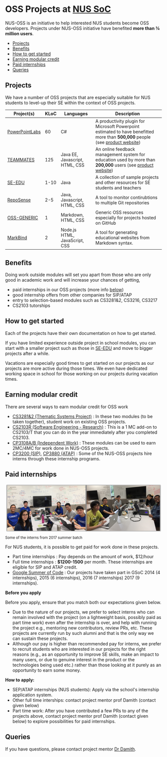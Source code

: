 # OSS Projects at [NUS SoC](https://www.comp.nus.edu.sg)
NUS-OSS is an initiative to help interested NUS students become OSS developers. 
Projects under NUS-OSS initiative have benefited **more than ¾ million users**.

* [Projects](#projects)
* [Benefits](#benefits)
* [How to get started](#how-to-get-started)
* [Earning modular credit](#earning-modular-credit)
* [Paid internships](#paid-internships)
* [Queries](#queries)

## Projects
We have a number of OSS projects that are especially suitable for NUS students to level-up their SE within the context of OSS projects.

| Project(s) | KLoC | Languages | Description |
| --- | --- | --- | --- |
| [PowerPointLabs](https://github.com/powerpointlabs/powerpointlabs) | 60 | C# | A productivity plugin for Microsoft Powerpoint estimated to have benefitted more than **500,000** people (see [product website](/http://www.comp.nus.edu.sg/~pptlabs/)) |
| [TEAMMATES](https://github.com/teammates/teammates) | 125 | Java EE, Javascript, HTML, CSS | An online feedback management system for education used by more than **200,000** users (see [product website](http://teammatesOnline.info)) |
| [SE-EDU](https://github.com/se-edu/main) | 1-10 | Java | A collection of sample projects and other resources for SE students and teachers  |
| [RepoSense](https://github.com/reposense/reposense) | 2-5 | Java, Javascript, HTML, CSS | A tool to monitor contirubtions to multiple Git repositories  |
| [OSS-GENERIC](https://github.com/oss-generic) | 1 | Markdown, HTML, CSS | Generic OSS resources especially for projects hosted on GitHub | 
| [MarkBind](https://markbind.github.io/markbind) | 2 | Node.js HTML, JavaScript, CSS | A tool for generating educational websites from Markdown syntax. |


## Benefits 

Doing work outside modules will set you apart from those who are only good in academic work and will increase your chances of getting,

* paid internships in our OSS projects (more info [below](#paid-internships))
* good internship offers from other companies for SIP/ATAP
* entry to selection-based modules such as CS3281&2, CS3216, CS3217
* CS2103 tutorships

## How to get started

Each of the projects have their own documentation on how to get started. 

If you have limited experience outside project in school modules, you can start with a smaller project such as those in [SE-EDU](https://github.com/se-edu) and move to bigger projects after a while. 

Vacations are especially good times to get started on our projects as our projects are more active during those times. We even have dedicated working space in school for those working on our projects during vacation times.

## Earning modular credit

There are several ways to earn modular credit for OSS work

* [CS3281&2 (Thematic Systems Project)](https://nus-cs3281.github.io/website/) : In these two modules (to be taken together), student work on existing OSS projects.
* [CS2103R (Software Engineering - Research)](https://docs.google.com/document/d/1jY9gYuNP9GBpYlGaLGEaYjusrQfBolmluX1rSc9x9dM/pub?embedded=true) : This is a 1 MC add-on to CS2103/T that you can do in the year immediately after you completed CS2103.  
* [CP3108A/B (Independent Work)](http://www.comp.nus.edu.sg/cug/catalogue/idm/#CP3108A) : These modules can be used to earn 2MC/4MC for work done in NUS-OSS projects.
* [CP3200 (SIP)](https://www.comp.nus.edu.sg/programmes/ug/beyond/sip/sip-is/), [CP3880 (ATAP)](http://www.comp.nus.edu.sg/programmes/ug/beyond/atap/student/) : Some of the NUS-OSS projects hire interns through these internship programs. 

## Paid internships

<img src="images/2017-interns.png" width="800"/><br>
<sub>Some of the interns from 2017 summer batch</sub>

For NUS students, it is possible to get paid for work done in these projects. 

* Part time internships : Pay depends on the amount of work, $12/hour 
* Full time internships : **$1200-1500** per month. These internships are eligible for SIP and ATAP credit.
* [Google Summer of Code](https://developers.google.com/open-source/gsoc/) : Our projects have taken part in GSoC 2014 (4 internships), 2015 (6 internships), 2016 (7 internships) 2017 (9 internships).

**Before you apply**

Before you apply, ensure that you match both our expectations given below.
* Due to the nature of our projects, we prefer to select interns who can remain involved with the project (on a lightweight basis, possibly paid as part time work) even after the internship is over, and help with running the project e.g., mentoring new contributors, review PRs, etc. These projects are currently run by such alumni and that is the only way we can sustain these projects.
* Although our pay is higher than recommended pay for interns, we prefer to recruit students who are interested in our projects for the right reasons (e.g., as an opportunity to improve SE skills, make an impact to many users, or due to genuine interest in the product or the technologies being used etc.) rather than those looking at it purely as an opportunity to earn some money.


**How to apply:**
* SEP/ATAP internships (NUS students): Apply via the school's internship application system.
* Other full time interships: contact project mentor prof Damith (contact given below)
* Part time work: After you have contributed a few PRs to any of the projects above, contact project mentor prof Damith (contact given below) to explore possibilities for paid internships. 

## Queries

If you have questions, please contact project mentor [Dr Damith](http://www.comp.nus.edu.sg/~damithch). 
